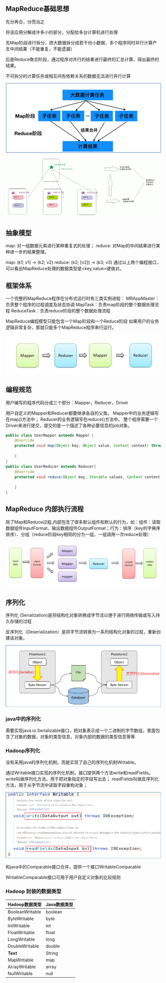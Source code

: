 ## MapReduce基础思想

先分再合，分而治之

将该应用分解成许多小的部分，分配给多台计算机进行处理

先Map阶段进行拆分，把大数据拆分成若干份小数据，多个程序同时并行计算产生中间结果（不能重复，不能遗漏）

后是Reduce聚合阶段，通过程序对并行的结果进行最终的汇总计算，得出最终的结果。

不可拆分的计算任务或相互间有依赖关系的数据无法进行并行计算

![image-20211007173531812](..\day7\image-20211007173531812.png)

![image-20211007213452269](..\day7\image-20211007213452269.png)

## 抽象模型

map: 对一组数据元素进行某种重复式的处理；
reduce: 对Map的中间结果进行某种进一步的结果整理。

map: (k1; v1) → (k2; v2)
reduce: (k2; [v2]) → (k3; v3)
通过以上两个编程接口，可以看出MapReduce处理的数据类型是<key,value>键值对。

## 框架体系

一个完整的MapReduce程序在分布式运行时有三类实例进程：
MRAppMaster：负责整个程序的过程调度及状态协调
MapTask：负责map阶段的整个数据处理流程
ReduceTask：负责reduce阶段的整个数据处理流程

MapReduce编程模型只能包含一个Map阶段和一个Reduce阶段
如果用户的业务逻辑非常复杂，那就只能多个MapReduce程序串行运行。

![image-20211007210921801](..\day7\image-20211007210921801.png)

## 编程规范

用户编写的程序代码分成三个部分：Mapper，Reducer，Driver

用户自定义的Mapper和Reducer都要继承各自的父类。
Mapper中的业务逻辑写在map()方法中；
Reducer的业务逻辑写在reduce()方法中。
整个程序需要一个Driver来进行提交，提交的是一个描述了各种必要信息的job对象。

```java
public class UserMapper extends Mapper {
    @Override
    protected void map(Object key, Object value, Context context) throws IOException, InterruptedException {
        
    }
}
public class UserReducer extends Reducer{
    @Override
    protected void reduce(Object key, Iterable values, Context context) throws IOException, InterruptedException {
        
    }
}
```

##   MapReduce 内部执行流程

除了Map和Reduce过程,内部包含了很多默认组件和默认的行为，如：组件：读取数据组件InputFormat、输出数据组件OutputFormat；行为：排序（key的字典序排序）、分组（reduce阶段key相同的分为一组，一组调用一次reduce处理）

![image-20211007220630389](..\day7\image-20211007220630389.png)

## 序列化

序列化 (Serialization)是将结构化对象转换成字节流以便于进行网络传输或写入持久存储的过程

反序列化（Deserialization）是将字节流转换为一系列结构化对象的过程，重新创建该对象。

![image-20211007220717021](..\day7\image-20211007220717021.png)

### java中的序列化

需要实现java.io.Serializable接口，把对象表示成一个二进制的字节数组，里面包含了对象的数据，对象的类型信息，对象内部的数据的类型信息等等

### Hadoop序列化

没有采用java的序列化机制，而是实现了自己的序列化机制Writable。

通过Writable接口实现的序列化机制，接口提供两个方法write和readFields。
write叫做序列化方法，用于把对象指定的字段写出去；
readFields叫做反序列化方法，用于从字节流中读取字段重构对象；

![image-20211007222044117](..\day7\image-20211007222044117.png)

和java中的Comparable接口合并，提供一个接口WritableComparable

WritableComparable接口可用于用户自定义对象的比较规则

### Hadoop 封装的数据类型

| Hadoop数据类型  | Java数据类型 |
| --------------- | ------------ |
| BooleanWritable | boolean      |
| ByteWritable    | byte         |
| IntWritable     | int          |
| FloatWritable   | float        |
| LongWritable    | long         |
| DoubleWritable  | double       |
| **Text**        | String       |
| MapWritable     | map          |
| ArrayWritable   | array        |
| NullWritable    | null         |

